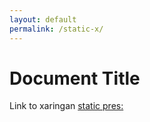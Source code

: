 ```yaml
---
layout: default
permalink: /static-x/
---
```


# Document Title

Link to xaringan [static pres:](../static/xaringan-test.html) 

